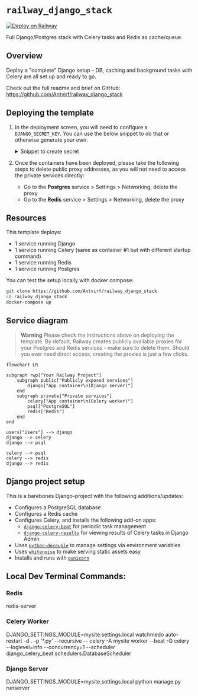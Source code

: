 # `railway_django_stack`

[![Deploy on Railway](https://railway.app/button.svg)](https://railway.app/template/NBR_V3?referralCode=6rOei9)

Full Django/Postgres stack with Celery tasks and Redis as cache/queue.

## Overview

Deploy a "complete" Django setup - DB, caching and background tasks with Celery are all set up and ready to go.

Check out the full readme and brief on GitHub: https://github.com/Antvirf/railway_django_stack

## Deploying the template

1. In the deployment screen, you will need to configure a `DJANGO_SECRET_KEY`. You can use the below snippet to do that or otherwise generate your own.
    <details>
    <summary>Snippet to create secret</summary>

    **This assumes your default python installation has Django installed.**

    ```bash
    python -c 'from django.core.management.utils import get_random_secret_key; print(get_random_secret_key())'
    ```

    </details>
1. Once the containers have been deployed, please take the following steps to delete public proxy addresses, as you will not need to access the private services directly:
    - Go to the **Postgres** service > Settings > Networking, delete the proxy
    - Go to the **Redis** service > Settings > Networking, delete the proxy

## Resources

This template deploys:

- 1 service running Django
- 1 service running Celery (same as container #1 but with different startup command)
- 1 service running Redis
- 1 service running Postgres

You can test the setup locally with docker compose:

```bash
git clone https://github.com/Antvirf/railway_django_stack
cd railway_django_stack
docker-compose up
```

## Service diagram

> **Warning**
> Please check the instructions above on deploying the template. By default, Railway creates publicly available proxies for your Postgres and Redis services - make sure to delete them. Should you ever need direct access, creating the proxies is just a few clicks.

```mermaid
flowchart LR

subgraph rwp["Your Railway Project"]
    subgraph public["Publicly exposed services"]
        django["App container\n(Django server)"]
    end
    subgraph private["Private services"]
        celery["App container\n(Celery worker)"]
        psql["PostgreSQL"]
        redis["Redis"]
    end
end

users["Users"] --> django
django --> celery
django --> psql

celery --> psql
celery --> redis
django --> redis

```

## Django project setup

This is a barebones Django-project with the following additions/updates:

- Configures a PostgreSQL database
- Configures a Redis cache
- Configures Celery, and installs the following add-on apps:
  - [`django-celery-beat`](https://github.com/celery/django-celery-beat) for periodic task management
  - [`django-celery-results`](https://github.com/celery/django-celery-results) for viewing results of Celery tasks in Django Admin
- Uses [`python-decouple`](https://github.com/HBNetwork/python-decouple) to manage settings via environment variables
- Uses [`whitenoise`](https://github.com/evansd/whitenoise) to make serving static assets easy
- Installs and runs with [`gunicorn`](https://github.com/benoitc/gunicorn)




## Local Dev Terminal Commands:

### Redis

redis-server

### Celery Worker

DJANGO_SETTINGS_MODULE=mysite.settings.local watchmedo auto-restart -d . -p '*.py' --recursive -- celery -A mysite worker --beat -Q celery --loglevel=info --concurrency=1 --scheduler django_celery_beat.schedulers:DatabaseScheduler


### Django Server

DJANGO_SETTINGS_MODULE=mysite.settings.local python manage.py runserver


